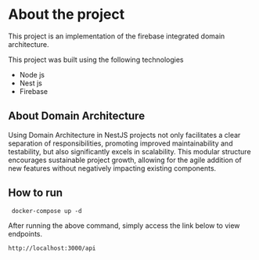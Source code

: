 # About the project

This project is an implementation of the firebase integrated domain architecture.

This project was built using the following technologies
- Node js
- Nest js
- Firebase
## About Domain Architecture
Using Domain Architecture in NestJS projects not only facilitates a clear separation of responsibilities, 
promoting improved maintainability and testability, but also significantly excels in scalability. 
This modular structure encourages sustainable project growth, allowing for the agile addition of new 
features without negatively impacting existing components.
## How to run

```
 docker-compose up -d
```

 After running the above command, simply access the link below to view endpoints.

 ```
 http://localhost:3000/api
 ```
